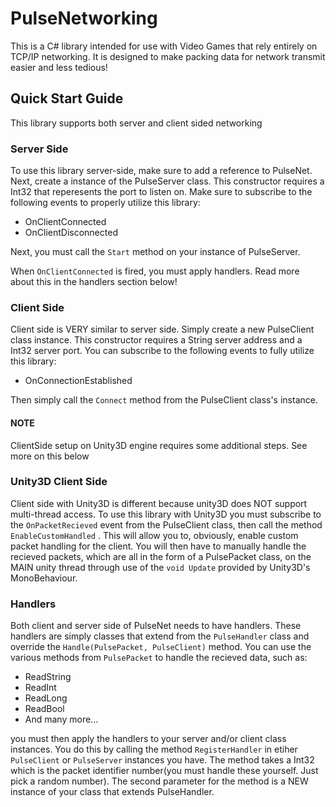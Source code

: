 # PulseNetworking
This is a C# library intended for use with Video Games that rely entirely on TCP/IP networking. It is designed to make packing data for network transmit easier and less tedious!

## Quick Start Guide
This library supports both server and client sided networking
### Server Side
To use this library server-side, make sure to add a reference to PulseNet.
Next, create a instance of the PulseServer class. This constructor requires a Int32 that reperesents the port to listen on.
Make sure to subscribe to the following events to properly utilize this library:
* OnClientConnected
* OnClientDisconnected

Next, you must call the ```Start``` method on your instance of PulseServer.

When ```OnClientConnected``` is fired, you must apply handlers. Read more about this in the handlers section below!

### Client Side
Client side is VERY similar to server side. Simply create a new PulseClient class instance. This constructor requires a String server address and a Int32 server port.
You can subscribe to the following events to fully utilize this library:
* OnConnectionEstablished

Then simply call the ```Connect``` method from the PulseClient class's instance.

#### NOTE
ClientSide setup on Unity3D engine requires some additional steps. See more on this below

### Unity3D Client Side
Client side with Unity3D is different because unity3D does NOT support multi-thread access. To use this library with Unity3D you must subscribe to
the ```OnPacketRecieved``` event from the PulseClient class, then call the method ```EnableCustomHandled``` . This will allow you to, obviously, 
enable custom packet handling for the client. You will then have to manually handle the recieved packets, which are all in the form of a PulsePacket class, on the
MAIN unity thread through use of the ```void Update``` provided by Unity3D's MonoBehaviour. 

### Handlers
Both client and server side of PulseNet needs to have handlers. These handlers
are simply classes that extend from the ```PulseHandler``` class and override the ```Handle(PulsePacket, PulseClient)``` method. You can use the 
various methods from ```PulsePacket``` to handle the recieved data, such as:
* ReadString
* ReadInt
* ReadLong
* ReadBool
* And many more...

you must then apply the handlers to your server and/or client class instances. You do this by calling
the method ```RegisterHandler``` in etiher ```PulseClient``` or ```PulseServer``` instances you have.
The method takes a Int32 which is the packet identifier number(you must handle these yourself. Just pick a random number).
The second parameter for the method is a NEW instance of your class that extends PulseHandler.
